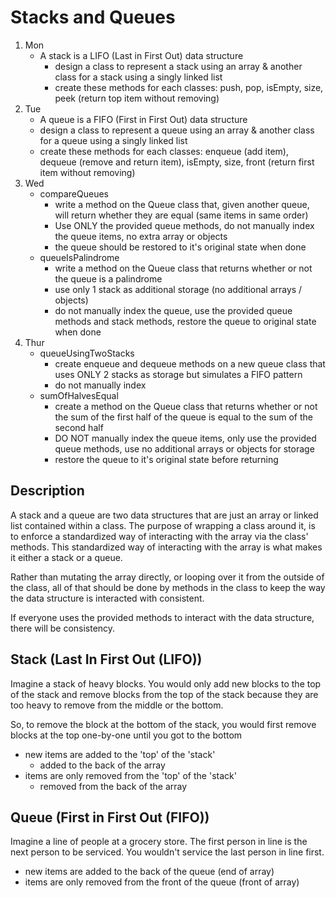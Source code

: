 # Stacks and Queues

1. Mon
   - A stack is a LIFO (Last in First Out) data structure
     - design a class to represent a stack using an array & another class for a stack using a singly linked list
     - create these methods for each classes: push, pop, isEmpty, size, peek (return top item without removing)
2. Tue
   - A queue is a FIFO (First in First Out) data structure
   - design a class to represent a queue using an array & another class for a queue using a singly linked list
   - create these methods for each classes: enqueue (add item), dequeue (remove and return item), isEmpty, size, front (return first item without removing)
3. Wed
   - compareQueues
     - write a method on the Queue class that, given another queue, will return whether they are equal (same items in same order)
     - Use ONLY the provided queue methods, do not manually index the queue items, no extra array or objects
     - the queue should be restored to it's original state when done
   - queueIsPalindrome
     - write a method on the Queue class that returns whether or not the queue is a palindrome
     - use only 1 stack as additional storage (no additional arrays / objects)
     - do not manually index the queue, use the provided queue methods and stack methods, restore the queue to original state when done
4. Thur
   - queueUsingTwoStacks
     - create enqueue and dequeue methods on a new queue class that uses ONLY 2 stacks as storage but simulates a FIFO pattern
     - do not manually index
   - sumOfHalvesEqual
     - create a method on the Queue class that returns whether or not the sum of the first half of the queue is equal to the sum of the second half
     - DO NOT manually index the queue items, only use the provided queue methods, use no additional arrays or objects for storage
     - restore the queue to it's original state before returning

## Description

A stack and a queue are two data structures that are just an
array or linked list contained within a class. The purpose
of wrapping a class around it, is to enforce a standardized
way of interacting with the array via the class' methods.
This standardized way of interacting with the array is what
makes it either a stack or a queue.

Rather than mutating the array directly, or looping over it from the outside of the class,
all of that should be done by methods in the class to keep the way
the data structure is interacted with consistent.

If everyone uses the provided methods to interact with the data structure,
there will be consistency.

## Stack (Last In First Out (LIFO))

Imagine a stack of heavy blocks. You would only add new blocks
to the top of the stack and remove blocks from the top of the stack because they are too heavy to remove from the middle or the bottom.

So, to remove the block at the bottom of the stack, you would first remove
blocks at the top one-by-one until you got to the bottom

- new items are added to the 'top' of the 'stack'
  - added to the back of the array
- items are only removed from the 'top' of the 'stack'
  - removed from the back of the array

## Queue (First in First Out (FIFO))

Imagine a line of people at a grocery store.
The first person in line is the next person to be serviced.
You wouldn't service the last person in line first.

- new items are added to the back of the queue (end of array)
- items are only removed from the front of the queue (front of array)
